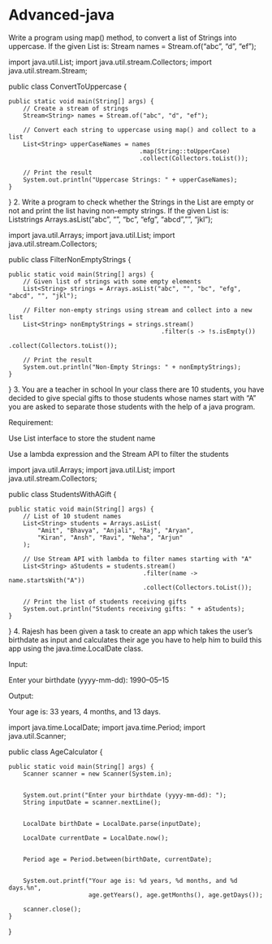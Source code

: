 # Advanced-java
Write a program using map() method, to convert a list of Strings into uppercase. If the
given List is: Stream names = Stream.of(“abc”, “d”, “ef”);

import java.util.List;
import java.util.stream.Collectors;
import java.util.stream.Stream;

public class ConvertToUppercase {

    public static void main(String[] args) {
        // Create a stream of strings
        Stream<String> names = Stream.of("abc", "d", "ef");

        // Convert each string to uppercase using map() and collect to a list
        List<String> upperCaseNames = names
                                        .map(String::toUpperCase)
                                        .collect(Collectors.toList());

        // Print the result
        System.out.println("Uppercase Strings: " + upperCaseNames);
    }
}
2. Write a program to check whether the Strings in the List are empty or not and print the list having non-empty strings. If the given List is: Liststrings Arrays.asList(“abc”, “”, “bc”, “efg”, “abcd”,””, “jkl”);

import java.util.Arrays;
import java.util.List;
import java.util.stream.Collectors;

public class FilterNonEmptyStrings {

    public static void main(String[] args) {
        // Given list of strings with some empty elements
        List<String> strings = Arrays.asList("abc", "", "bc", "efg", "abcd", "", "jkl");

        // Filter non-empty strings using stream and collect into a new list
        List<String> nonEmptyStrings = strings.stream()
                                              .filter(s -> !s.isEmpty())
                                              .collect(Collectors.toList());

        // Print the result
        System.out.println("Non-Empty Strings: " + nonEmptyStrings);
    }
}
3. You are a teacher in school In your class there are 10 students, you have decided to give special gifts to those students whose names start with “A” you are asked to separate those students with the help of a java program.

Requirement:

Use List interface to store the student name

Use a lambda expression and the Stream API to filter the students

import java.util.Arrays;
import java.util.List;
import java.util.stream.Collectors;

public class StudentsWithAGift {

    public static void main(String[] args) {
        // List of 10 student names
        List<String> students = Arrays.asList(
            "Amit", "Bhavya", "Anjali", "Raj", "Aryan",
            "Kiran", "Ansh", "Ravi", "Neha", "Arjun"
        );

        // Use Stream API with lambda to filter names starting with "A"
        List<String> aStudents = students.stream()
                                         .filter(name -> name.startsWith("A"))
                                         .collect(Collectors.toList());

        // Print the list of students receiving gifts
        System.out.println("Students receiving gifts: " + aStudents);
    }
}
4. Rajesh has been given a task to create an app which takes the user’s birthdate as input and calculates their age you have to help him to build this app using the java.time.LocalDate class.

Input:

Enter your birthdate (yyyy-mm-dd): 1990–05–15

Output:

Your age is: 33 years, 4 months, and 13 days.

import java.time.LocalDate;
import java.time.Period;
import java.util.Scanner;

public class AgeCalculator {

    public static void main(String[] args) {
        Scanner scanner = new Scanner(System.in);

        
        System.out.print("Enter your birthdate (yyyy-mm-dd): ");
        String inputDate = scanner.nextLine();

    
        LocalDate birthDate = LocalDate.parse(inputDate);

        LocalDate currentDate = LocalDate.now();

       
        Period age = Period.between(birthDate, currentDate);

 
        System.out.printf("Your age is: %d years, %d months, and %d days.%n",
                          age.getYears(), age.getMonths(), age.getDays());

        scanner.close();
    }
}


